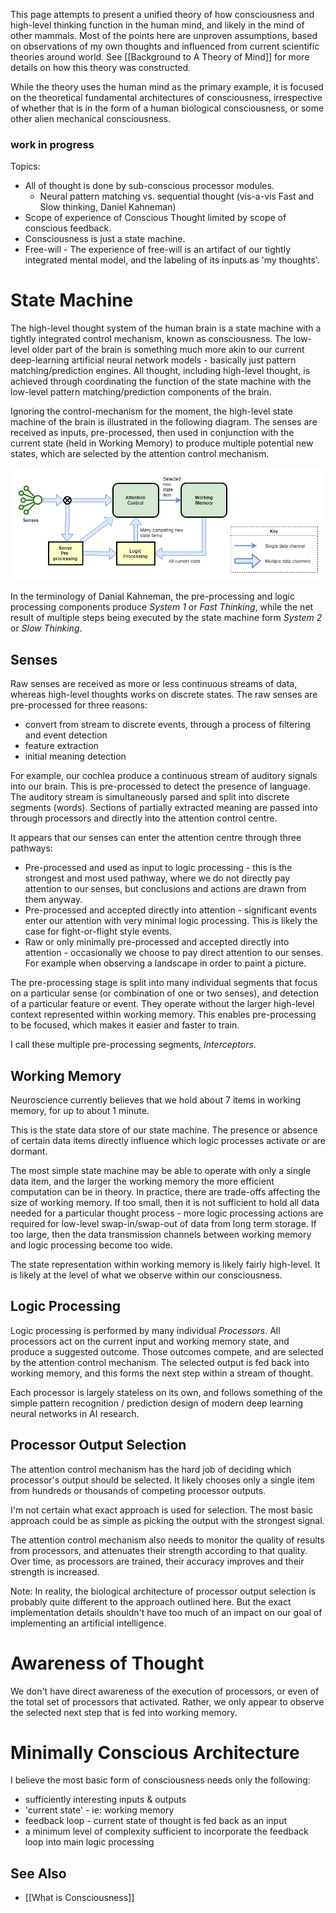 This page attempts to present a unified theory of how consciousness and high-level thinking function in the human mind, and likely in the mind of other mammals. Most of the points here are unproven assumptions, based on observations of my own thoughts and influenced from current scientific theories around world. See [[Background to A Theory of Mind]] for more details on how this theory was constructed.

While the theory uses the human mind as the primary example, it is focused on the theoretical fundamental architectures of consciousness, irrespective of whether that is in the form of a human biological consciousness, or some other alien mechanical consciousness.

### work in progress

Topics:
* All of thought is done by sub-conscious processor modules.
   * Neural pattern matching vs. sequential thought  (vis-a-vis Fast and Slow thinking, Daniel Kahneman)
* Scope of experience of Conscious Thought limited by scope of conscious feedback.
* Consciousness is just a state machine.
* Free-will - The experience of free-will is an artifact of our tightly integrated mental model, and the labeling of its inputs as 'my thoughts'.

# State Machine
The high-level thought system of the human brain is a state machine with a tightly integrated control mechanism, known as consciousness. The low-level older part of the brain is something much more akin to our current deep-learning artificial neural network models - basically just pattern matching/prediction engines. All thought, including high-level thought, is achieved through coordinating the function of the state machine with the low-level pattern matching/prediction components of the brain.

Ignoring the control-mechanism for the moment, the high-level state machine of the brain is illustrated in the following diagram. The senses are received as inputs, pre-processed, then used in conjunction with the current state (held in Working Memory) to produce multiple potential new states, which are selected by the attention control mechanism.

![basic state machine](files/human-basic-state-machine-v1.png)

In the terminology of Danial Kahneman, the pre-processing and logic processing components produce _System 1_ or _Fast Thinking_, while the net result of multiple steps being executed by the state machine form _System 2_ or _Slow Thinking_.

## Senses
Raw senses are received as more or less continuous streams of data, whereas high-level thoughts works on discrete states. The raw senses are pre-processed for three reasons:
* convert from stream to discrete events, through a process of filtering and event detection
* feature extraction
* initial meaning detection

For example, our cochlea produce a continuous stream of auditory signals into our brain. This is pre-processed to detect the presence of language. The auditory stream is simultaneously parsed and split into discrete segments (words). Sections of partially extracted meaning are passed into through processors and directly into the attention control centre.

It appears that our senses can enter the attention centre through three pathways:
* Pre-processed and used as input to logic processing - this is the strongest and most used pathway, where we do not directly pay attention to our senses, but conclusions and actions are drawn from them anyway.
* Pre-processed and accepted directly into attention - significant events enter our attention with very minimal logic processing. This is likely the case for fight-or-flight style events.
* Raw or only minimally pre-processed and accepted directly into attention - occasionally we choose to pay direct attention to our senses. For example when observing a landscape in order to paint a picture.

The pre-processing stage is split into many individual segments that focus on a particular sense (or combination of one or two senses), and detection of a particular feature or event. They operate without the larger high-level context represented within working memory. This enables pre-processing to be focused, which makes it easier and faster to train.

I call these multiple pre-processing segments, _Interceptors_.

## Working Memory
Neuroscience currently believes that we hold about 7 items in working memory, for up to about 1 minute.

This is the state data store of our state machine. The presence or absence of certain data items directly influence which logic processes activate or are dormant.

The most simple state machine may be able to operate with only a single data item, and the larger the working memory the more efficient computation can be in theory. In practice, there are trade-offs affecting the size of working memory. If too small, then it is not sufficient to hold all data needed for a particular thought process - more logic processing actions are required for low-level swap-in/swap-out of data from long term storage. If too large, then the data transmission channels between working memory and logic processing become too wide.

The state representation within working memory is likely fairly high-level. It is likely at the level of what we observe within our consciousness.

## Logic Processing
Logic processing is performed by many individual _Processors_. All processors act on the current input and working memory state, and produce a suggested outcome. Those outcomes compete, and are selected by the attention control mechanism. The selected output is fed back into working memory, and this forms the next step within a stream of thought.

Each processor is largely stateless on its own, and follows something of the simple pattern recognition / prediction design of modern deep learning neural networks in AI research.

## Processor Output Selection
The attention control mechanism has the hard job of deciding which processor's output should be selected. It likely chooses only a single item from hundreds or thousands of competing processor outputs.

I'm not certain what exact approach is used for selection. The most basic approach could be as simple as picking the output with the strongest signal.

The attention control mechanism also needs to monitor the quality of results from processors, and attenuates their strength according to that quality. Over time, as processors are trained, their accuracy improves and their strength is increased.

Note: In reality, the biological architecture of processor output selection is probably quite different to the approach outlined here. But the exact implementation details shouldn't have too much of an impact on our goal of implementing an artificial intelligence.

# Awareness of Thought
We don't have direct awareness of the execution of processors, or even of the total set of processors that activated. Rather, we only appear to observe the selected next step that is fed into working memory.

# Minimally Conscious Architecture
I believe the most basic form of consciousness needs only the following:
* sufficiently interesting inputs & outputs
* 'current state' - ie: working memory
* feedback loop - current state of thought is fed back as an input
* a minimum level of complexity sufficient to incorporate the feedback loop into main logic processing

## See Also
* [[What is Consciousness]]